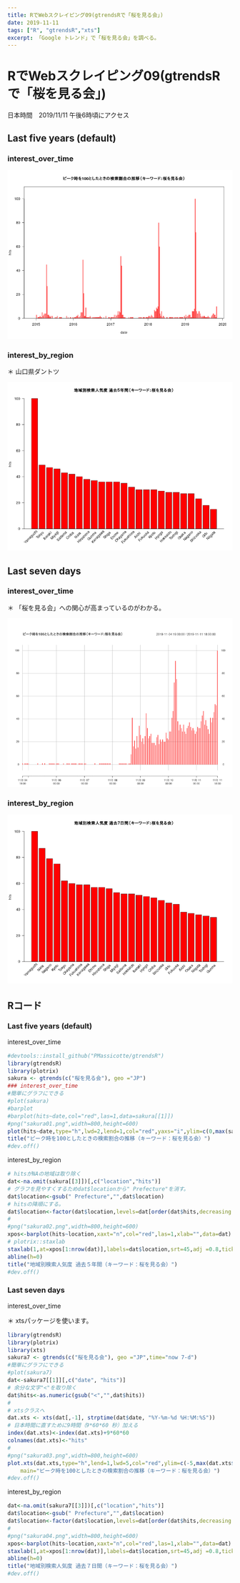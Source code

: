 ```yaml
---
title: RでWebスクレイピング09(gtrendsRで「桜を見る会」)
date: 2019-11-11
tags: ["R", "gtrendsR","xts"]
excerpt: 「Google トレンド」で「桜を見る会」を調べる。
---
```


# RでWebスクレイピング09(gtrendsRで「桜を見る会」)

日本時間　2019/11/11 午後6時頃にアクセス

## Last five years (default)

### interest_over_time

![sakura01](images/sakura01.png)

### interest_by_region

＊ 山口県ダントツ

![sakura02](images/sakura02.png)

## Last seven days

### interest_over_time

＊ 「桜を見る会」への関心が高まっているのがわかる。

![sakura03](images/sakura03.png)

### interest_by_region

![sakura04](images/sakura04.png)

## Rコード

### Last five years (default)

interest_over_time

```R
#devtools::install_github("PMassicotte/gtrendsR")
library(gtrendsR)
library(plotrix)
sakura <- gtrends(c("桜を見る会"), geo ="JP")
### interest_over_time
#簡単にグラフにできる
#plot(sakura)
#barplot
#barplot(hits~date,col="red",las=1,data=sakura[[1]])
#png("sakura01.png",width=800,height=600)
plot(hits~date,type="h",lwd=2,lend=1,col="red",yaxs="i",ylim=c(0,max(sakura[[1]]$hits)*1.1),las=1,data=sakura[[1]])
title("ピーク時を100としたときの検索割合の推移（キーワード：桜を見る会）")
#dev.off()
```

interest_by_region

```R
# hitsがNAの地域は取り除く
dat<-na.omit(sakura[[3]])[,c("location","hits")]
# グラフを見やすくするためdat$locationから" Prefecture"を消す。
dat$location<-gsub(" Prefecture","",dat$location)
# hitsの降順にする。
dat$location<-factor(dat$location,levels=dat[order(dat$hits,decreasing =T),"location"])
#
#png("sakura02.png",width=800,height=600)
xpos<-barplot(hits~location,xaxt="n",col="red",las=1,xlab="",data=dat)
# plotrix::staxlab
staxlab(1,at=xpos[1:nrow(dat)],labels=dat$location,srt=45,adj =0.8,ticklen = 0.025)
abline(h=0)
title("地域別検索人気度 過去５年間（キーワード：桜を見る会）")
#dev.off()
```

### Last seven days

interest_over_time  

＊ xtsパッケージを使います。

```R
library(gtrendsR)
library(plotrix)
library(xts)
sakura7 <- gtrends(c("桜を見る会"), geo ="JP",time="now 7-d")
#簡単にグラフにできる
#plot(sakura7)
dat<-sakura7[[1]][,c("date", "hits")]
# 余分な文字"<"を取り除く
dat$hits<-as.numeric(gsub("<","",dat$hits))
#
# xtsクラスへ
dat.xts <- xts(dat[,-1], strptime(dat$date, "%Y-%m-%d %H:%M:%S"))
# 日本時間に直すために9時間（9*60*60 秒）加える
index(dat.xts)<-index(dat.xts)+9*60*60
colnames(dat.xts)<-"hits"
#
#png("sakura03.png",width=800,height=600)
plot.xts(dat.xts,type="h",lend=1,lwd=5,col="red",ylim=c(-5,max(dat.xts$hits)*1.05),
	main="ピーク時を100としたときの検索割合の推移（キーワード：桜を見る会）")
#dev.off()
```

interest_by_region

```R
dat<-na.omit(sakura7[[3]])[,c("location","hits")]
dat$location<-gsub(" Prefecture","",dat$location)
dat$location<-factor(dat$location,levels=dat[order(dat$hits,decreasing =T),"location"])
#
#png("sakura04.png",width=800,height=600)
xpos<-barplot(hits~location,xaxt="n",col="red",las=1,xlab="",data=dat)
staxlab(1,at=xpos[1:nrow(dat)],labels=dat$location,srt=45,adj =0.8,ticklen = 0.025)
abline(h=0)
title("地域別検索人気度 過去７日間（キーワード：桜を見る会）")
#dev.off()
```

